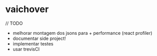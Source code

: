 # vaichover

// TODO

- melhorar montagem dos jsons para + performance (react profiler)
- documentar side project!
- implementar testes
- usar trevisCI
